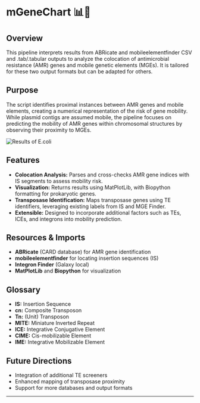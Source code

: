 # mGeneChart 📊🧫

## Overview 

This pipeline interprets results from ABRicate and mobileelementfinder CSV and .tab/.tabular outputs to analyze the colocation of antimicrobial resistance (AMR) genes and mobile genetic elements (MGEs). It is tailored for these two output formats but can be adapted for others.

## Purpose

The script identifies proximal instances between AMR genes and mobile elements, creating a numerical representation of the risk of gene mobility. While plasmid contigs are assumed mobile, the pipeline focuses on predicting the mobility of AMR genes within chromosomal structures by observing their proximity to MGEs.

![Results of E.coli](Ecoli_Results_Sample.png)


## Features

- **Colocation Analysis:** Parses and cross-checks AMR gene indices with IS segments to assess mobility risk.
- **Visualization:** Returns results using MatPlotLib, with Biopython formatting for prokaryotic genes.
- **Transposase Identification:** Maps transposase genes using TE identifiers, leveraging existing labels from IS and MGE Finder.
- **Extensible:** Designed to incorporate additional factors such as TEs, ICEs, and integrons into mobility prediction.

## Resources & Imports

- **ABRicate** (CARD database) for AMR gene identification
- **mobileelementfinder** for locating insertion sequences (IS)
- **Integron Finder** (Galaxy local)
- **MatPlotLib** and **Biopython** for visualization

## Glossary

- **IS:** Insertion Sequence
- **cn:** Composite Transposon
- **Tn:** (Unit) Transposon
- **MITE:** Miniature Inverted Repeat
- **ICE:** Integrative Conjugative Element
- **CIME:** Cis-mobilizable Element
- **IME:** Integrative Mobilizable Element

## Future Directions

- Integration of additional TE screeners
- Enhanced mapping of transposase proximity
- Support for more databases and output formats

---
